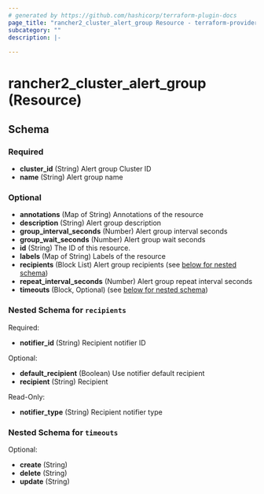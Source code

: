 ```yaml
---
# generated by https://github.com/hashicorp/terraform-plugin-docs
page_title: "rancher2_cluster_alert_group Resource - terraform-provider-rancher2"
subcategory: ""
description: |-
  
---
```


# rancher2_cluster_alert_group (Resource)





<!-- schema generated by tfplugindocs -->
## Schema

### Required

- **cluster_id** (String) Alert group Cluster ID
- **name** (String) Alert group name

### Optional

- **annotations** (Map of String) Annotations of the resource
- **description** (String) Alert group description
- **group_interval_seconds** (Number) Alert group interval seconds
- **group_wait_seconds** (Number) Alert group wait seconds
- **id** (String) The ID of this resource.
- **labels** (Map of String) Labels of the resource
- **recipients** (Block List) Alert group recipients (see [below for nested schema](#nestedblock--recipients))
- **repeat_interval_seconds** (Number) Alert group repeat interval seconds
- **timeouts** (Block, Optional) (see [below for nested schema](#nestedblock--timeouts))

<a id="nestedblock--recipients"></a>
### Nested Schema for `recipients`

Required:

- **notifier_id** (String) Recipient notifier ID

Optional:

- **default_recipient** (Boolean) Use notifier default recipient
- **recipient** (String) Recipient

Read-Only:

- **notifier_type** (String) Recipient notifier type


<a id="nestedblock--timeouts"></a>
### Nested Schema for `timeouts`

Optional:

- **create** (String)
- **delete** (String)
- **update** (String)


